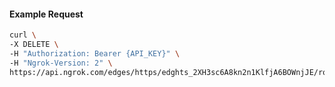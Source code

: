 <!-- Code generated for API Clients. DO NOT EDIT. -->

#### Example Request

```bash
curl \
-X DELETE \
-H "Authorization: Bearer {API_KEY}" \
-H "Ngrok-Version: 2" \
https://api.ngrok.com/edges/https/edghts_2XH3sc6A8kn2n1KlfjA6BOWnjJE/routes/edghtsrt_2XH3shJRyeSOLpo6IScfmu95KCQ
```
